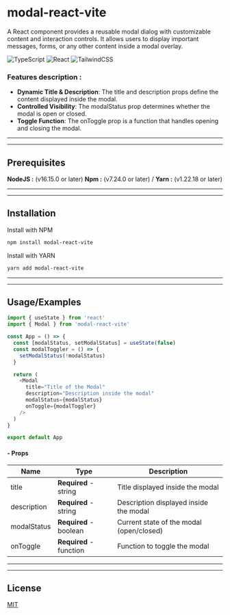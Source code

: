 # modal-react-vite

A React component provides a reusable modal dialog with customizable content and interaction controls. It allows users to display important messages, forms, or any other content inside a modal overlay.

![TypeScript](https://img.shields.io/badge/Language-TypeScript-2f74c0)
![React](https://img.shields.io/badge/Framework-React-5ed3f3)
![TailwindCSS](https://img.shields.io/badge/Framework-TailwindCSS-36B6F2)

### Features description :

- **Dynamic Title & Description**: The title and description props define the content displayed inside the modal.
- **Controlled Visibility**: The modalStatus prop determines whether the modal is open or closed.
- **Toggle Function**: The onToggle prop is a function that handles opening and closing the modal.

---

---

## Prerequisites

**NodeJS :** (v16.15.0 or later)
**Npm :** (v7.24.0 or later) / **Yarn :** (v1.22.18 or later)

---

---

## Installation

Install with NPM

```bash
npm install modal-react-vite
```

Install with YARN

```bash
yarn add modal-react-vite
```

---

---

## Usage/Examples

```javascript
import { useState } from 'react'
import { Modal } from 'modal-react-vite'

const App = () => {
  const [modalStatus, setModalStatus] = useState(false)
  const modalToggler = () => {
    setModalStatus(!modalStatus)
  }

  return (
    <Modal
      title="Title of the Modal"
      description="Description inside the modal"
      modalStatus={modalStatus}
      onToggle={modalToggler}
    />
  )
}

export default App
```

#### - Props

| Name        | Type                    | Description                              |
| ----------- | ----------------------- | ---------------------------------------- |
| title       | **Required** - string   | Title displayed inside the modal         |
| description | **Required** - string   | Description displayed inside the modal   |
| modalStatus | **Required** - boolean  | Current state of the modal (open/closed) |
| onToggle    | **Required** - function | Function to toggle the modal             |

---

---

## License

[MIT](https://choosealicense.com/licenses/mit/)
